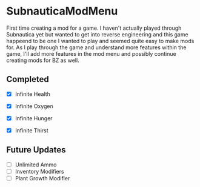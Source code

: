 # SubnauticaModMenu

First time creating a mod for a game. I haven't actually played through Subnautica yet but wanted to get into reverse engineering and this game happeend to be one I wanted to play and seemed quite easy to make mods for. As I play through the game and understand more features within the game, I'll add more features in the mod menu and possibly continue creating mods for BZ as well.

## Completed

- [x] Infinite Health
- [x] Infinite Oxygen
- [x] Infinite Hunger
- [x] Infinite Thirst


## Future Updates

- [ ] Unlimited Ammo
- [ ] Inventory Modifiers
- [ ] Plant Growth Modifier
